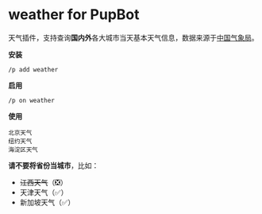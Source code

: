 # weather for PupBot

天气插件，支持查询**国内外**各大城市当天基本天气信息，数据来源于[中国气象局](https://weather.cma.cn/)。

**安装**

```shell
/p add weather
```

**启用**

```shell
/p on weather
```

**使用**

```shell
北京天气
纽约天气
海淀区天气
```

**请不要将省份当城市**，比如：

- ~~江西天气~~（❎）
- 天津天气（✅）
- 新加坡天气（✅）
